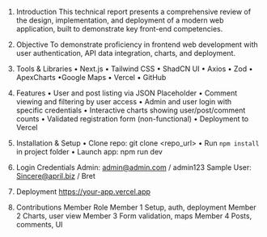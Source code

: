 1. Introduction
  This technical report presents a comprehensive review of the design, implementation, and deployment of a modern web application, built to demonstrate key front-end competencies.

2. Objective
  To demonstrate proficiency in frontend web development with user authentication, API data integration, charts, and deployment.

3. Tools & Libraries
  • Next.js
  • Tailwind CSS
  • ShadCN UI
  • Axios
  • Zod
  • ApexCharts
  •Google Maps
  • Vercel
  • GitHub

4. Features
  • User and post listing via JSON Placeholder
  • Comment viewing and filtering by user access
  • Admin and user login with specific credentials
  • Interactive charts showing user/post/comment counts
  • Validated registration form (non-functional)
  • Deployment to Vercel

5. Installation & Setup
  • Clone repo: git clone <repo_url>
  • Run `npm install` in project folder
  • Launch app: npm run dev

6. Login Credentials
  Admin: admin@admin.com / admin123
  Sample User: Sincere@april.biz / Bret

7. Deployment
  https://your-app.vercel.app

8. Contributions
  Member	Role
  Member 1	Setup, auth, deployment
  Member 2	Charts, user view
  Member 3	Form validation, maps
  Member 4	Posts, comments, UI
  
